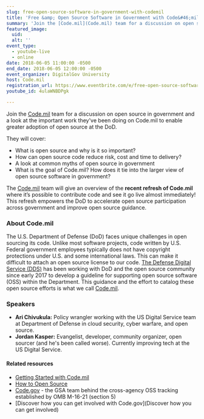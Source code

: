 ```yaml
---
slug: free-open-source-software-in-government-with-codemil
title: 'Free &amp; Open Source Software in Government with Code&#46;mil'
summary: 'Join the [Code.mil](Code.mil) team for a discussion on open source in government and a look at the important work they've been doing on Code.mil to enable greater adoption of open source at the DoD.'
featured_image: 
  uid: 
  alt: ''
event_type: 
  - youtube-live
  - online
date: 2018-06-05 11:00:00 -0500
end_date: 2018-06-05 12:00:00 -0500
event_organizer: DigitalGov University
host: Code.mil
registration_url: https://www.eventbrite.com/e/free-open-source-software-in-government-with-codemil-registration-45814864493
youtube_id: 4ulaWNBDPgk

---
```



Join the [Code.mil](Code.mil) team for a discussion on open source in government and a look at the important work they've been doing on Code.mil to enable greater adoption of open source at the DoD.

They will cover:

- What is open source and why is it so important?
- How can open source code reduce risk, cost and time to delivery?
- A look at common myths of open source in government
- What is the goal of Code.mil? How does it tie into the larger view of open source software in government?

The [Code.mil](Code.mil) team will give an overview of the **recent refresh of Code.mil** where it’s possible to contribute code and see it go live almost immediately! This refresh empowers the DoD to accelerate open source participation across government and improve open source guidance.


### About Code.mil

The U.S. Department of Defense (DoD) faces unique challenges in open sourcing its code. Unlike most software projects, code written by U.S. Federal government employees typically does not have copyright protections under U.S. and some international laws. This can make it difficult to attach an open source license to our code. [The Defense Digital Service (DDS)](https://www.dds.mil/) has been working with DoD and the open source community since early 2017 to develop a guideline for supporting open source software (OSS) within the Department. This guidance and the effort to catalog these open source efforts is what we call [Code.mil](Code.mil).


### Speakers

- **Ari Chivukula:** Policy wrangler working with the US Digital Service team at Department of Defense in cloud security, cyber warfare, and open source.
- **Jordan Kasper:** Evangelist, developer, community organizer, open sourcer (and he's been called worse). Currently improving tech at the US Digital Service.

#### Related resources
- [Getting Started with Code.mil](https://www.code.mil/getting-started.html)
- [How to Open Source](https://www.code.mil/how-to-open-source.html)
- [Code.gov](Code.gov) - the GSA team behind the cross-agency OSS tracking established by OMB M-16-21 (section 5)
- [Discover how you can get involved with Code.gov](Discover how you can get involved)
